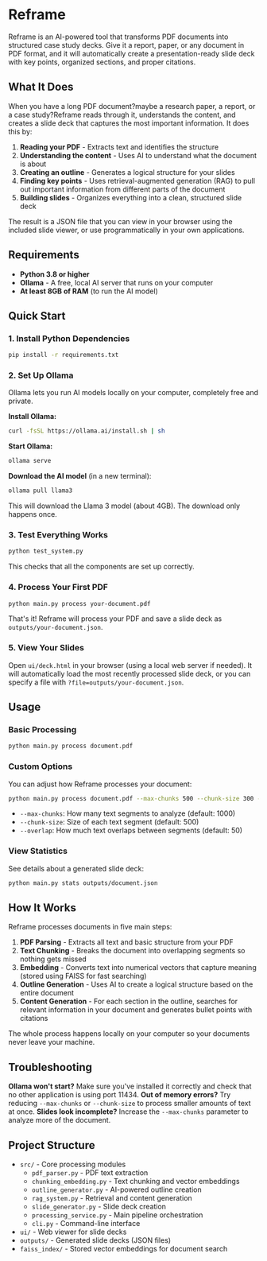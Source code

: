 # Reframe

Reframe is an AI-powered tool that transforms PDF documents into structured case study decks. Give it a report, paper, or any document in PDF format, and it will automatically create a presentation-ready slide deck with key points, organized sections, and proper citations.

## What It Does

When you have a long PDF document?maybe a research paper, a report, or a case study?Reframe reads through it, understands the content, and creates a slide deck that captures the most important information. It does this by:

1. **Reading your PDF** - Extracts text and identifies the structure
2. **Understanding the content** - Uses AI to understand what the document is about
3. **Creating an outline** - Generates a logical structure for your slides
4. **Finding key points** - Uses retrieval-augmented generation (RAG) to pull out important information from different parts of the document
5. **Building slides** - Organizes everything into a clean, structured slide deck

The result is a JSON file that you can view in your browser using the included slide viewer, or use programmatically in your own applications.

## Requirements

- **Python 3.8 or higher**
- **Ollama** - A free, local AI server that runs on your computer
- **At least 8GB of RAM** (to run the AI model)

## Quick Start

### 1. Install Python Dependencies

```bash
pip install -r requirements.txt
```

### 2. Set Up Ollama

Ollama lets you run AI models locally on your computer, completely free and private.

**Install Ollama:**
```bash
curl -fsSL https://ollama.ai/install.sh | sh
```

**Start Ollama:**
```bash
ollama serve
```

**Download the AI model** (in a new terminal):
```bash
ollama pull llama3
```

This will download the Llama 3 model (about 4GB). The download only happens once.

### 3. Test Everything Works

```bash
python test_system.py
```

This checks that all the components are set up correctly.

### 4. Process Your First PDF

```bash
python main.py process your-document.pdf
```

That's it! Reframe will process your PDF and save a slide deck as `outputs/your-document.json`.

### 5. View Your Slides

Open `ui/deck.html` in your browser (using a local web server if needed). It will automatically load the most recently processed slide deck, or you can specify a file with `?file=outputs/your-document.json`.

## Usage

### Basic Processing

```bash
python main.py process document.pdf
```

### Custom Options

You can adjust how Reframe processes your document:

```bash
python main.py process document.pdf --max-chunks 500 --chunk-size 300 --overlap 25
```

- `--max-chunks`: How many text segments to analyze (default: 1000)
- `--chunk-size`: Size of each text segment (default: 500)
- `--overlap`: How much text overlaps between segments (default: 50)

### View Statistics

See details about a generated slide deck:

```bash
python main.py stats outputs/document.json
```


## How It Works
Reframe processes documents in five main steps:
1. **PDF Parsing** - Extracts all text and basic structure from your PDF
2. **Text Chunking** - Breaks the document into overlapping segments so nothing gets missed
3. **Embedding** - Converts text into numerical vectors that capture meaning (stored using FAISS for fast searching)
4. **Outline Generation** - Uses AI to create a logical structure based on the entire document
5. **Content Generation** - For each section in the outline, searches for relevant information in your document and generates bullet points with citations

The whole process happens locally on your computer so your documents never leave your machine.



## Troubleshooting
**Ollama won't start?** Make sure you've installed it correctly and check that no other application is using port 11434.
**Out of memory errors?** Try reducing `--max-chunks` or `--chunk-size` to process smaller amounts of text at once.
**Slides look incomplete?** Increase the `--max-chunks` parameter to analyze more of the document.


## Project Structure
- `src/` - Core processing modules
  - `pdf_parser.py` - PDF text extraction
  - `chunking_embedding.py` - Text chunking and vector embeddings
  - `outline_generator.py` - AI-powered outline creation
  - `rag_system.py` - Retrieval and content generation
  - `slide_generator.py` - Slide deck creation
  - `processing_service.py` - Main pipeline orchestration
  - `cli.py` - Command-line interface
- `ui/` - Web viewer for slide decks
- `outputs/` - Generated slide decks (JSON files)
- `faiss_index/` - Stored vector embeddings for document search
